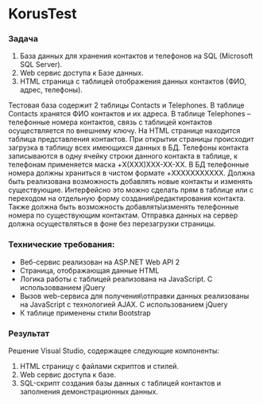 # KorusTest
### Задача
1. База данных для хранения контактов и телефонов на SQL (Microsoft SQL Server).
2. Web сервис доступа к Базе данных.
3. HTML страница с таблицей отображения данных контактов (ФИО, адрес, телефоны).

Тестовая база содержит 2 таблицы Contacts и Telephones. 
В таблице Contacts хранятся ФИО контактов и их адреса. В таблице Telephones – телефонные номера контактов, связь с таблицей контактов осуществляется по внешнему ключу.
На HTML странице находится таблица представления контактов. При открытии страницы происходит загрузка в таблицу всех имеющихся данных в БД. Телефоны контакта записываются в одну ячейку строки данного контакта в таблице, к телефонам применяется маска +X(XXX)XXX-XX-XX. В БД телефонные номера должны храниться в чистом формате +XXXXXXXXXXX.
Должна быть реализована возможность добавлять новые контакты и изменять существующие. Интерфейсно это можно сделать прям в таблице или с переходом на отдельную форму создания\редактирования контакта. Также должна быть возможность добавлять\изменять телефонные номера по существующим контактам.
Отправка данных на сервер должна осуществляться в фоне без перезагрузки страницы.

### Технические требования:
*	Веб-сервис  реализован на ASP.NET Web API 2
*	Страница, отображающая данные HTML
*	Логика работы с таблицей реализована на JavaScript. С использовванием jQuery
*	Вызов web-сервиса для получения\отправки данных реализованы на JavaScript c технологией AJAX. С использованием jQuery
*	К таблице применены стили Bootstrap 

### Результат
Решение Visual Studio, содержащее следующие компоненты:
1. HTML страницу с файлами скриптов и стилей.
2. Web сервис доступа к базе.
3. SQL-скрипт создания базы данных с таблицей контактов и заполнения демонстрационных данных. 
